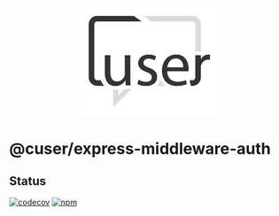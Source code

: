 <p align="center">
  <a href="./"><img width="250" src="https://raw.githubusercontent.com/rubeniskov/cuser/master/docs/logo.svg" alt="cuser logo" /></a>
</p>

# @cuser/express-middleware-auth

## Status
[![codecov](https://codecov.io/gh/rubeniskov/cuser/branch/master/graph/badge.svg?flag=express-middleware-auth)](https://codecov.io/gh/rubeniskov/cuser)
[![npm](https://img.shields.io/npm/v/@cuser/express-middleware-auth.svg)](https://www.npmjs.com/package/@cuser/express-middleware-auth)


